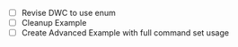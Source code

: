 - [ ] Revise DWC to use enum
- [ ] Cleanup Example
- [ ] Create Advanced Example with full command set usage